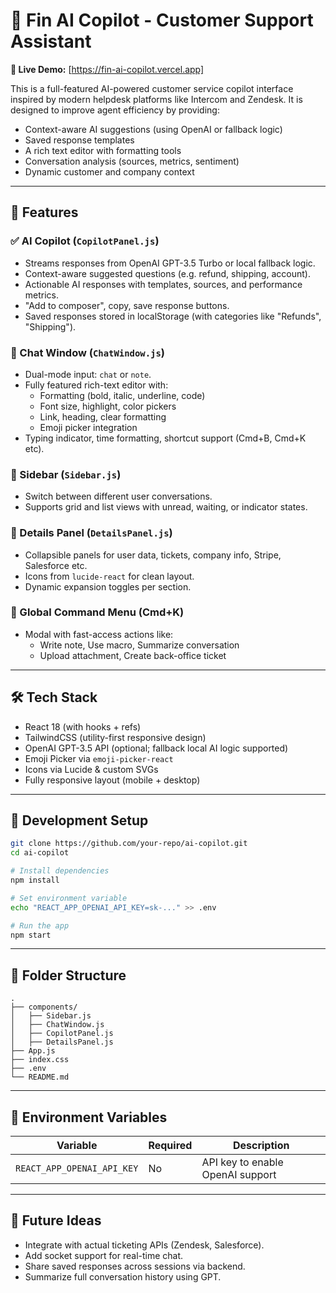 # 🧠 Fin AI Copilot - Customer Support Assistant

**🔗 Live Demo:** [https://fin-ai-copilot.vercel.app]

This is a full-featured AI-powered customer service copilot interface inspired by modern helpdesk platforms like Intercom and Zendesk. It is designed to improve agent efficiency by providing:
- Context-aware AI suggestions (using OpenAI or fallback logic)
- Saved response templates
- A rich text editor with formatting tools
- Conversation analysis (sources, metrics, sentiment)
- Dynamic customer and company context

---

## 🚀 Features

### ✅ AI Copilot (`CopilotPanel.js`)
- Streams responses from OpenAI GPT-3.5 Turbo or local fallback logic.
- Context-aware suggested questions (e.g. refund, shipping, account).
- Actionable AI responses with templates, sources, and performance metrics.
- "Add to composer", copy, save response buttons.
- Saved responses stored in localStorage (with categories like "Refunds", "Shipping").

### 💬 Chat Window (`ChatWindow.js`)
- Dual-mode input: `chat` or `note`.
- Fully featured rich-text editor with:
  - Formatting (bold, italic, underline, code)
  - Font size, highlight, color pickers
  - Link, heading, clear formatting
  - Emoji picker integration
- Typing indicator, time formatting, shortcut support (Cmd+B, Cmd+K etc).

### 📂 Sidebar (`Sidebar.js`)
- Switch between different user conversations.
- Supports grid and list views with unread, waiting, or indicator states.

### 🧾 Details Panel (`DetailsPanel.js`)
- Collapsible panels for user data, tickets, company info, Stripe, Salesforce etc.
- Icons from `lucide-react` for clean layout.
- Dynamic expansion toggles per section.

### 🧠 Global Command Menu (Cmd+K)
- Modal with fast-access actions like:
  - Write note, Use macro, Summarize conversation
  - Upload attachment, Create back-office ticket

---

## 🛠️ Tech Stack

- React 18 (with hooks + refs)
- TailwindCSS (utility-first responsive design)
- OpenAI GPT-3.5 API (optional; fallback local AI logic supported)
- Emoji Picker via `emoji-picker-react`
- Icons via Lucide & custom SVGs
- Fully responsive layout (mobile + desktop)

---

## 🧪 Development Setup

```bash
git clone https://github.com/your-repo/ai-copilot.git
cd ai-copilot

# Install dependencies
npm install

# Set environment variable
echo "REACT_APP_OPENAI_API_KEY=sk-..." >> .env

# Run the app
npm start
```

---

## 📝 Folder Structure

```
.
├── components/
│   ├── Sidebar.js
│   ├── ChatWindow.js
│   ├── CopilotPanel.js
│   ├── DetailsPanel.js
├── App.js
├── index.css
├── .env
└── README.md
```

---

## 🔐 Environment Variables

| Variable                  | Required | Description                        |
|--------------------------|----------|------------------------------------|
| `REACT_APP_OPENAI_API_KEY` | No       | API key to enable OpenAI support  |

---

## 🧠 Future Ideas
- Integrate with actual ticketing APIs (Zendesk, Salesforce).
- Add socket support for real-time chat.
- Share saved responses across sessions via backend.
- Summarize full conversation history using GPT.

